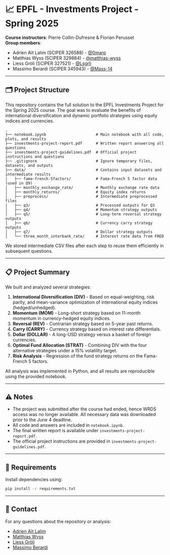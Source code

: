 # 📈 EPFL - Investments Project - Spring 2025

**Course instructors**: Pierre Collin-Dufresne & Florian Perusset  
**Group members**:
- Adrien Aït Lalim (SCIPER 326588) - [@0marp](https://github.com/0marp)
- Matthias Wyss (SCIPER 329884) - [@matthias-wyss](https://github.com/matthias-wyss)
- Liess Gröli (SCIPER 327521) - [@Lsgrli](https://github.com/Lsgrli)
- Massimo Berardi (SCIPER 345943) - [@Mass-14](https://github.com/Mass-14)

---

## 🗂 Project Structure

This repository contains the full solution to the EPFL Investments Project for the Spring 2025 course. The goal was to evaluate the benefits of international diversification and dynamic portfolio strategies using equity indices and currencies.

```
.
├── notebook.ipynb                      # Main notebook with all code, plots, and results
├── investments-project-report.pdf      # Written report answering all questions
├── investments-project-guidelines.pdf  # Official project instructions and questions
├── .gitignore                          # Ignore temporary files, datasets, and outputs
├── data/                               # Contains input datasets and intermediate results
│   ├── fama-french-5factors/           # Fama-French 5 factor data (used in Q9)
│   ├── monthly_exchange_rate/          # Monthly exchange rate data
│   ├── monthly_returns/                # Equity index returns
│   ├── preprocess/                     # Intermediate preprocessed files
│   ├── q3/                             # Processed outputs for Q3
│   ├── q4/                             # Momentum strategy outputs
│   ├── q5/                             # Long-term reversal strategy outputs
│   ├── q6/                             # Currency carry strategy outputs
│   ├── q7/                             # Dollar strategy outputs
│   └── three_month_interbank_rate/     # Interest rate data from FRED
```

We stored intermediate CSV files after each step to reuse them efficiently in subsequent questions.

---

## 📋 Project Summary

We built and analyzed several strategies:

1. **International Diversification (DIV)** - Based on equal-weighting, risk parity, and mean-variance optimization of international equity indices (hedged/unhedged).
2. **Momentum (MOM)** - Long-short strategy based on 11-month momentum in currency-hedged equity indices.
3. **Reversal (REV)** - Contrarian strategy based on 5-year past returns.
4. **Carry (CARRY)** - Currency strategy based on interest rate differentials.
5. **Dollar (DOLLAR)** - A long-USD strategy versus a basket of foreign currencies.
6. **Optimal Fund Allocation (STRAT)** - Combining DIV with the four alternative strategies under a 15% volatility target.
7. **Risk Analysis** - Regression of the fund strategy returns on the Fama-French 5 factors.

All analysis was implemented in Python, and all results are reproducible using the provided notebook.

---

## ⚠️ Notes

- The project was submitted after the course had ended, hence WRDS access was no longer available. All necessary data was downloaded prior to the June 4 deadline.
- All code and answers are included in `notebook.ipynb`.
- The final written report is available under `investments-project-report.pdf`.
- The official project instructions are provided in `investments-project-guidelines.pdf`.

---

## 🧪 Requirements

Install dependencies using:

```bash
pip install -r requirements.txt
```

---

## 📧 Contact

For any questions about the repository or analysis:

- [Adrien Aït Lalim](https://github.com/0marp)
- [Matthias Wyss](https://github.com/matthias-wyss)
- [Liess Gröli](https://github.com/Lsgrli)
- [Massimo Berardi](https://github.com/Mass-14)
